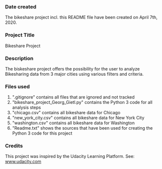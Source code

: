 ### Date created
The bikeshare project incl. this README file have been created on April 7th, 2020.

### Project Title
Bikeshare Project

### Description
The biskeshare project offers the possibility for the user to analyze Bikesharing data from 3 major cities using various filters and criteria.

### Files used
1. ".gitignore" contains all files that are ignored and not tracked
2. "bikeshare_project_Georg_Gietl.py" contains the Python 3 code for all analysis steps
3. "chicago.csv" contains all bikeshare data for Chicago
4. "new_york_city.csv" contains all bikeshare data for New York City  
5. "washington.csv" contains all bikeshare data for Washington
6. "Readme.txt" shows the sources that have been used for creating the Python 3 code for this project

### Credits
This project was inspired by the Udacity Learning Platform. See: www.udacity.com
